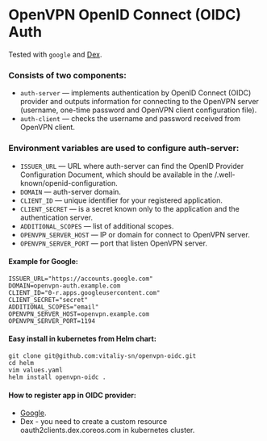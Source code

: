 # OpenVPN OpenID Connect (OIDC) Auth

Tested with `google` and [Dex](https://github.com/dexidp/dex/).

### Consists of two components:
* `auth-server` — implements authentication by OpenID Connect (OIDC) provider and outputs information for connecting to the OpenVPN server (username, one-time password and OpenVPN client configuration file).
* `auth-client` — checks the username and password received from OpenVPN client.

### Environment variables are used to configure auth-server:
* `ISSUER_URL` — URL where auth-server can find the OpenID Provider Configuration Document, which should be available in the /.well-known/openid-configuration.
* `DOMAIN` — auth-server domain.
* `CLIENT_ID` — unique identifier for your registered application.
* `CLIENT_SECRET` — is a secret known only to the application and the authentication server.
* `ADDITIONAL_SCOPES` — list of additional scopes.
* `OPENVPN_SERVER_HOST` — IP or domain for connect to OpenVPN server.
* `OPENVPN_SERVER_PORT` — port that listen OpenVPN server.

#### Example for Google:
```shell
ISSUER_URL="https://accounts.google.com"
DOMAIN=openvpn-auth.example.com
CLIENT_ID="0-r.apps.googleusercontent.com"
CLIENT_SECRET="secret"
ADDITIONAL_SCOPES="email"
OPENVPN_SERVER_HOST=openvpn.example.com
OPENVPN_SERVER_PORT=1194
```

#### Easy install in kubernetes from Helm chart:
```shell
git clone git@github.com:vitaliy-sn/openvpn-oidc.git
cd helm
vim values.yaml
helm install openvpn-oidc .
```

#### How to register app in OIDC provider:
* [Google](https://developers.google.com/identity/protocols/oauth2/openid-connect).
* Dex - you need to create a custom resource oauth2clients.dex.coreos.com in kubernetes cluster.
